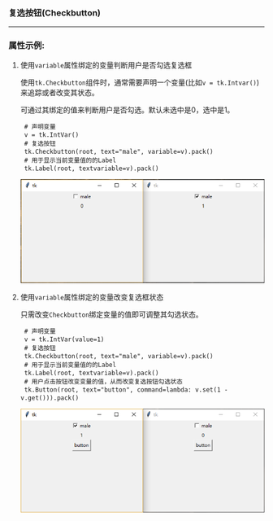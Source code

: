 ### 复选按钮(Checkbutton)

---------------------------
### 属性示例:

1. 使用`variable`属性绑定的变量判断用户是否勾选复选框

    使用`tk.Checkbutton`组件时，通常需要声明一个变量(比如`v = tk.Intvar()`)来追踪或者改变其状态。
    
    可通过其绑定的值来判断用户是否勾选。默认未选中是0，选中是1。
        
        # 声明变量
        v = tk.IntVar()
        # 复选按钮
        tk.Checkbutton(root, text="male", variable=v).pack()
        # 用于显示当前变量值的的Label
        tk.Label(root, textvariable=v).pack()

    ![](static/333d267979926d376b41ec5a2aefebf3.png)
    
2. 使用`variable`属性绑定的变量改变复选框状态

    只需改变`Checkbutton`绑定变量的值即可调整其勾选状态。
    
        # 声明变量
        v = tk.IntVar(value=1)
        # 复选按钮
        tk.Checkbutton(root, text="male", variable=v).pack()
        # 用于显示当前变量值的的Label
        tk.Label(root, textvariable=v).pack()
        # 用户点击按钮改变变量的值，从而改变复选按钮勾选状态
        tk.Button(root, text="button", command=lambda: v.set(1 - v.get())).pack()

    ![](static/1354918dd3d1616d1f10c87311dc546b.png)